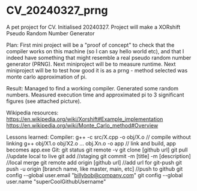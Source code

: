 # CV_20240327_prng
A pet project for CV. Initialised 20240327.
Project will make a XORshift Pseudo Random Number Generator

Plan:
First mini project will be a "proof of concept" to check that the compiler works on this machine (so I can say hello world etc), and that I indeed have something that might resemble a real pseudo random number generator (PRNG).
Next miniproject will be to measure runtime.
Next miniproject will be to test how good it is as a prng - method selected was monte carlo approximation of pi.

Result:
Managed to find a working compiler.
Generated some random numbers.
Measured execution time and approximated pi to 3 significant figures (see attached picture).

Wikipedia resources:
https://en.wikipedia.org/wiki/Xorshift#Example_implementation
https://en.wikipedia.org/wiki/Monte_Carlo_method#Overview

Lessons learned:
Compiler:
g++ -c src/X.cpp -o obj/X.o // compile without linking
g++ obj/X1.o obj/X2.o ... obj.Xn.o -o app // link and build, app becomes app.exe
Git:
git status
git remote -v
git clone [github url]
git pull //update local to live
git add //staging
git commit -m [title] -m [description] //local merge
git remote add origin [github url] //add url for git-push
git push -u origin [branch name, like master, main, etc] //push to github
git config --global user.email "billybob@company.com"
git config --global user.name "superCoolGithubUsername"